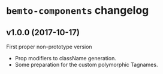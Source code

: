 # `bemto-components` changelog

## v1.0.0 (2017-10-17)

First proper non-prototype version

- Prop modifiers to className generation.
- Some preparation for the custom polymorphic Tagnames.
